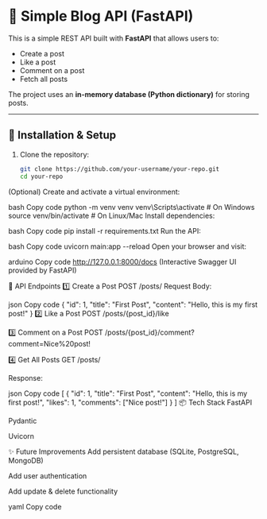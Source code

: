 # 📌 Simple Blog API (FastAPI)

This is a simple REST API built with **FastAPI** that allows users to:
- Create a post
- Like a post
- Comment on a post
- Fetch all posts

The project uses an **in-memory database (Python dictionary)** for storing posts.

---

## 🚀 Installation & Setup

1. Clone the repository:
   ```bash
   git clone https://github.com/your-username/your-repo.git
   cd your-repo
(Optional) Create and activate a virtual environment:

bash
Copy code
python -m venv venv
venv\Scripts\activate      # On Windows
source venv/bin/activate   # On Linux/Mac
Install dependencies:

bash
Copy code
pip install -r requirements.txt
Run the API:

bash
Copy code
uvicorn main:app --reload
Open your browser and visit:

arduino
Copy code
http://127.0.0.1:8000/docs
(Interactive Swagger UI provided by FastAPI)

📖 API Endpoints
1️⃣ Create a Post
POST /posts/
Request Body:

json
Copy code
{
  "id": 1,
  "title": "First Post",
  "content": "Hello, this is my first post!"
}
2️⃣ Like a Post
POST /posts/{post_id}/like

3️⃣ Comment on a Post
POST /posts/{post_id}/comment?comment=Nice%20post!

4️⃣ Get All Posts
GET /posts/

Response:

json
Copy code
[
  {
    "id": 1,
    "title": "First Post",
    "content": "Hello, this is my first post!",
    "likes": 1,
    "comments": ["Nice post!"]
  }
]
📦 Tech Stack
FastAPI

Pydantic

Uvicorn

✨ Future Improvements
Add persistent database (SQLite, PostgreSQL, MongoDB)

Add user authentication

Add update & delete functionality

yaml
Copy code
